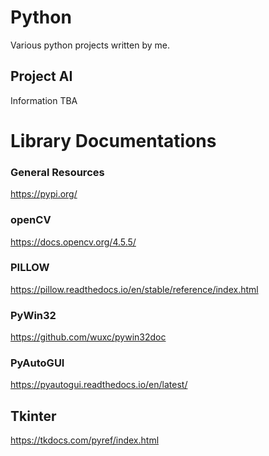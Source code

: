 # Python
Various python projects written by me.

## Project AI
Information TBA

# Library Documentations
### General Resources
https://pypi.org/

### openCV 
https://docs.opencv.org/4.5.5/

### PILLOW
https://pillow.readthedocs.io/en/stable/reference/index.html

### PyWin32
https://github.com/wuxc/pywin32doc

### PyAutoGUI
https://pyautogui.readthedocs.io/en/latest/

## Tkinter
https://tkdocs.com/pyref/index.html
